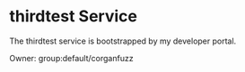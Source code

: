 # thirdtest Service

The thirdtest service is bootstrapped by my developer portal.

Owner: group:default/corganfuzz
